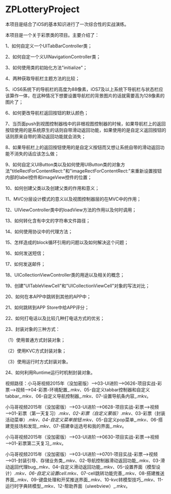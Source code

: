 # ZPLotteryProject
本项目是结合了iOS的基本知识进行了一次综合性的实战演练。

本项目是一个关于彩票类的项目。主要介绍了：

1、如何自定义一个UITabBarController类；

2、如何自定一个义UINavigationController类；

3、如何使用类的初始化方法"initialize"；

4、两种获取导航栏主题方法的比较；

5、iOS6系统下的导航栏的高度为88像素，iOS7及以上系统下导航栏与状态栏应该算作一体，在这种情况下想要设置导航栏的背景图片的话就需要高为128像素的图片了；

6、如何更改导航栏返回按钮的默认颜色；

7、当页面push到视图控制器栈中的非根视图控制器的时候，如果导航栏上的返回按钮使用的是系统原生的话则自带滑动返回功能，如果使用的是自定义返回按钮的话则原来自带的滑动返回功能就会消失；

8、如果导航栏上的返回按钮使用的是自定义按钮而又想让系统自带的滑动返回功能不消失的话应该怎么做；

9、如何自定义UIButton类以及如何使用UIButton类的对象方法"titleRectForContentRect:"和"imageRectForContentRect:"来重新设置按钮内部的label控件和imageView控件的位置；

10、如何创建父类以及创建父类的作用和意义；

11、MVC分层设计模式的意义以及视图控制器层的在MVC中的作用；

12、UIViewController类中的loadView方法的作用以及何时调用；

13、如何转化含有中文的字符串文件路径；

14、如何使用<UIWebViewDelegate>协议中的代理方法；

15、怎样造成的block循环引用的问题以及如何解决这个问题；

16、如何发送短信；

17、如何发送邮件；

18、UICollectionViewController类的用途以及相关的概念；

19、创建"UITableViewCell"和"UICollectionViewCell"对象的写法对比；

20、如何在本APP中跳转到其他的APP中；

21、如何跳转到APP Store中给APP评分；

22、如何打电话以及比较几种打电话方式的优劣；

23、封装对象的三种方式：

（1）使用普通方式封装对象；

（2）使用KVC方式封装对象；

（3）使用运行时方式封装对象。

24、如何利用Runtime运行时机制封装对象。

视频路径：小马哥视频2015年（没加密版）——>03-UI进阶——>0626-项目实战-彩票——>视频——>04-彩票-环境配置_.mkv、05-自定义tabbar控制器和自定义tabbar_.mkv、06-自定义导航控制器_.mkv、07-设置导航条内容_.mkv。

小马哥视频2015年（没加密版）——>03-UI进阶——>0628-项目实战-彩票——>视频——>01-彩票（第一天复习）_.mkv、02-彩票（自定义蒙版）_.mkv、03-彩票（封装活动菜单）_.mkv、04-自定义菜单按钮_.mkv、05-自定义pop菜单_.mkv、06-搭建竞技场和发现_.mkv、07-搭建幸运选号和我的界面_.mkv。

小马哥视频2015年（没加密版）——>03-UI进阶——>0630-项目实战-彩票——>视频——>01-彩票第二天复习_.mkv。

小马哥视频2015年（没加密版）——>03-UI进阶——>0701-项目实战-彩票——>视频——>01-封装引导、存储业务类_.mkv、02-导航控制器滑动返回功能_.mkv、03-滑动返回代理bug_.mkv、04-自定义滑动返回功能_.mkv、05-设置界面（模型设计）_.mkv、06-自定义设置cell_.mkv、07-cell跳转功能完善_.mkv、08-搭建推送界面_.mkv、09-键盘处理和开奖推送界面_.mkv、10-kvc转模型技巧_.mkv、11-运行时字典转模型_.mkv、12-帮助界面（uiwebview）_.mkv。
